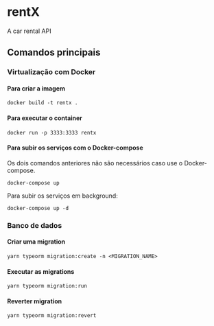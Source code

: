 # rentX

A car rental API

## Comandos principais

### Virtualização com Docker

#### Para criar a imagem

```
docker build -t rentx .
```

#### Para executar o container

```
docker run -p 3333:3333 rentx
```

#### Para subir os serviços com o Docker-compose

Os dois comandos anteriores não são necessários caso use o Docker-compose.

```
docker-compose up
```

Para subir os serviços em background:

```
docker-compose up -d
```

### Banco de dados

#### Criar uma migration

```
yarn typeorm migration:create -n <MIGRATION_NAME>
```

#### Executar as migrations

```
yarn typeorm migration:run
```

#### Reverter migration

```
yarn typeorm migration:revert
```
